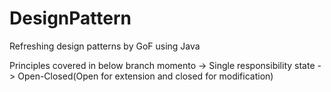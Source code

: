 # DesignPattern
Refreshing design patterns by GoF using Java

Principles covered in below branch
momento -> Single responsibility
state -> Open-Closed(Open for extension and closed for modification)

